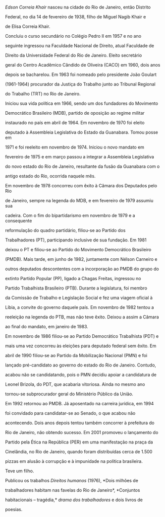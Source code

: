 

*Edson Correia Khair* nasceu na cidade do Rio de Janeiro, então Distrito

Federal, no dia 14 de fevereiro de 1938, filho de Miguel Nagib Khair e

de Elisa Correia Khair.



Concluiu o curso secundário no Colégio Pedro II em 1957 e no ano

seguinte ingressou na Faculdade Nacional de Direito, atual Faculdade de

Direito da Universidade Federal do Rio de Janeiro. Eleito secretário

geral do Centro Acadêmico Cândido de Oliveira (CACO) em 1960, dois anos

depois se bacharelou. Em 1963 foi nomeado pelo presidente João Goulart

(1961-1964) procurador da Justiça do Trabalho junto ao Tribunal Regional

do Trabalho (TRT) no Rio de Janeiro.



Iniciou sua vida política em 1966, sendo um dos fundadores do Movimento

Democrático Brasileiro (MDB), partido de oposição ao regime militar

instaurado no país em abril de 1964. Em novembro de 1970 foi eleito

deputado à Assembleia Legislativa do Estado da Guanabara. Tomou posse em

1971 e foi reeleito em novembro de 1974. Iniciou o novo mandato em

fevereiro de 1975 e em março passou a integrar a Assembleia Legislativa

do novo estado do Rio de Janeiro, resultante da fusão da Guanabara com o

antigo estado do Rio, ocorrida naquele mês.



Em novembro de 1978 concorreu com êxito à Câmara dos Deputados pelo Rio

de Janeiro, sempre na legenda do MDB, e em fevereiro de 1979 assumiu sua

cadeira. Com o fim do bipartidarismo em novembro de 1979 e a consequente

reformulação do quadro partidário, filiou-se ao Partido dos

Trabalhadores (PT), participando inclusive de sua fundação. Em 1981

deixou o PT e filiou-se ao Partido do Movimento Democrático Brasileiro

(PMDB). Mais tarde, em junho de 1982, juntamente com Nélson Carneiro e

outros deputados descontentes com a incorporação ao PMDB do grupo do

extinto Partido Popular (PP), ligado a Chagas Freitas, ingressou no

Partido Trabalhista Brasileiro (PTB). Durante a legislatura, foi membro

da Comissão de Trabalho e Legislação Social e fez uma viagem oficial à

Líbia, a convite do governo daquele país. Em novembro de 1982 tentou a

reeleição na legenda do PTB, mas não teve êxito. Deixou a assim a Câmara

ao final do mandato, em janeiro de 1983.



Em novembro de 1986 filiou-se ao Partido Democrático Trabalhista (PDT) e

mais uma vez concorreu às eleições para deputado federal sem êxito. Em

abril de 1990 filiou-se ao Partido da Mobilização Nacional (PMN) e foi

lançado pré-candidato ao governo do estado do Rio de Janeiro. Contudo,

acabou não se candidatando, pois o PMN decidiu apoiar a candidatura de

Leonel Brizola, do PDT, que acabaria vitoriosa. Ainda no mesmo ano

tornou-se subprocurador geral do Ministério Público da União.



Em 1992 retornou ao PMDB. Já aposentado na carreira jurídica, em 1994

foi convidado para candidatar-se ao Senado, o que acabou não

acontecendo. Dois anos depois tentou também concorrer à prefeitura do

Rio de Janeiro, não obtendo sucesso. Em 2001 promoveu o lançamento do

Partido pela Ética na República (PER) em uma manifestação na praça da

Cinelândia, no Rio de Janeiro, quando foram distribuídas cerca de 1.500

pizzas em alusão à corrupção e à impunidade na política brasileira.



Teve um filho.



Publicou os trabalhos *Direitos humanos* (1976), *Dois milhões de

trabalhadores habitam nas favelas do Rio de Janeiro*, *Conjuntos

habitacionais – tragédia,* *drama dos trabalhadores* e dois livros de

poesias.



